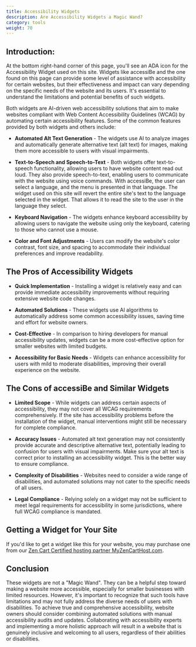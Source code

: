 ```yaml
---
title: Accessibility Widgets
description: Are Accessibility Widgets a Magic Wand?
category: tools
weight: 70
---
```


## Introduction:

At the bottom right-hand corner of this page, you'll see an ADA icon for the Accessibility Widget used on this site.  Widgets like accessiBe and the one found on this page can provide some level of assistance with accessibility for certain websites, but their effectiveness and impact can vary depending on the specific needs of the website and its users. It's essential to understand the limitations and potential benefits of such widgets.

Both widgets are AI-driven web accessibility solutions that aim to make websites compliant with Web Content Accessibility Guidelines (WCAG) by automating certain accessibility features. Some of the common features provided by both widgets and others include:

* **Automated Alt Text Generation** - The widgets use AI to analyze images and automatically generate alternative text (alt text) for images, making them more accessible to users with visual impairments.

* **Text-to-Speech and Speech-to-Text** - Both widgets offer text-to-speech functionality, allowing users to have website content read out loud. They also provide speech-to-text, enabling users to communicate with the website using voice commands.  With accessiBe, the user can select a language, and the menu is presented in that language. The widget used on this site will revert the entire site's text to the language selected in the widget.  That allows it to read the site to the user in the language they select.

* **Keyboard Navigation** - The widgets enhance keyboard accessibility by allowing users to navigate the website using only the keyboard, catering to those who cannot use a mouse.

* **Color and Font Adjustments** - Users can modify the website's color contrast, font size, and spacing to accommodate their individual preferences and improve readability.

## The Pros of Accessibility Widgets

* **Quick Implementation** - Installing a widget is relatively easy and can provide immediate accessibility improvements without requiring extensive website code changes.

* **Automated Solutions** - These widgets use AI algorithms to automatically address some common accessibility issues, saving time and effort for website owners.

* **Cost-Effective** - In comparison to hiring developers for manual accessibility updates, widgets can be a more cost-effective option for smaller websites with limited budgets.

* **Accessibility for Basic Needs** - Widgets can enhance accessibility for users with mild to moderate disabilities, improving their overall experience on the website.

## The Cons of accessiBe and Similar Widgets

* **Limited Scope** - While widgets can address certain aspects of accessibility, they may not cover all WCAG requirements comprehensively. If the site has accessibility problems before the installation of the widget, manual interventions might still be necessary for complete compliance.

* **Accuracy Issues** - Automated alt text generation may not consistently provide accurate and descriptive alternative text, potentially leading to confusion for users with visual impairments.  Make sure your alt text is correct prior to installing an accessibility widget. This is the better way to ensure compliance.

* **Complexity of Disabilities** - Websites need to consider a wide range of disabilities, and automated solutions may not cater to the specific needs of all users.

* **Legal Compliance** - Relying solely on a widget may not be sufficient to meet legal requirements for accessibility in some jurisdictions, where full WCAG compliance is mandated.

## Getting a Widget for Your Site

If you'd like to get a widget like this for your website, you may purchase one from our [Zen Cart Certified hosting partner MyZenCartHost.com](https://ada4zencart.com). 

## Conclusion

These widgets are not a "Magic Wand". They can be a helpful step toward making a website more accessible, especially for smaller businesses with limited resources. However, it's important to recognize that such tools have limitations and may not fully address the diverse needs of users with disabilities. To achieve true and comprehensive accessibility, website owners should consider combining automated solutions with manual accessibility audits and updates. Collaborating with accessibility experts and implementing a more holistic approach will result in a website that is genuinely inclusive and welcoming to all users, regardless of their abilities or disabilities.
